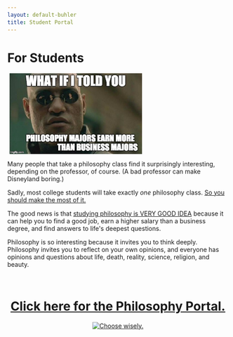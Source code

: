 ```yaml
---
layout: default-buhler
title: Student Portal
--- 
```


# For Students 

<a target="_blank" href="http://fivethirtyeight.com/features/philosophers-dont-get-much-respect-but-their-earnings-dont-suck/"> <img src="/img/morpheus.jpg" alt="Morpheus Major" hspace="5px" align="center" width="60%"> </a>

</center>

Many people that take a philosophy class find it surprisingly interesting, depending on the professor, of course. (A bad professor can make Disneyland boring.) 

Sadly, most college students will take exactly *one* philosophy class. [So you should make the most of it.](/philosophy) 

The good news is that [studying philosophy is VERY GOOD IDEA](/philosophy-3-major) because it can help you to find a good job, earn a higher salary than a business degree, and find answers to life's deepest questions.

Philosophy is so interesting because it invites you to think deeply. Philosophy invites you to reflect on your own opinions, and everyone has opinions and questions about life, death, reality, science, religion, and beauty. 

<br>

<center>


<h1> <a href="/philosophy"> Click here for the Philosophy Portal.</a> </h1>

<a target="_blank" href="/philosophy">  <img src="https://media.giphy.com/media/XG1TkmiJVuyJi/giphy.gif" alt="Choose wisely."></a>

</center>

<br>

<br>